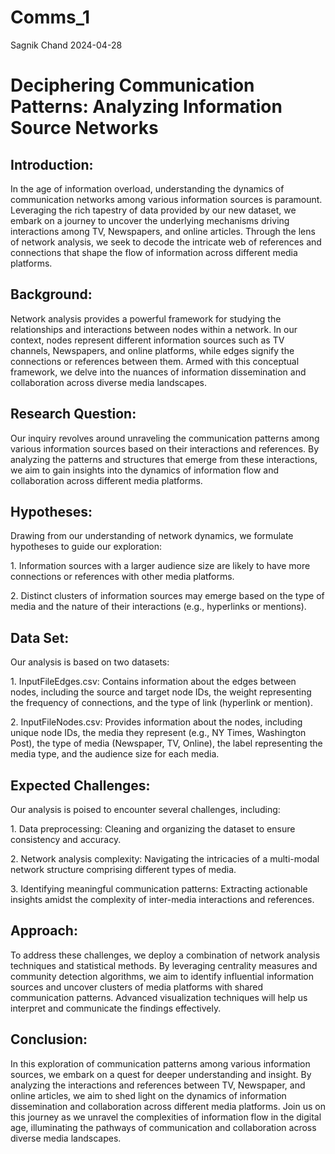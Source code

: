 Comms_1
================
Sagnik Chand
2024-04-28

# Deciphering Communication Patterns: Analyzing Information Source Networks

## Introduction:

In the age of information overload, understanding the dynamics of
communication networks among various information sources is paramount.
Leveraging the rich tapestry of data provided by our new dataset, we
embark on a journey to uncover the underlying mechanisms driving
interactions among TV, Newspapers, and online articles. Through the lens
of network analysis, we seek to decode the intricate web of references
and connections that shape the flow of information across different
media platforms.

## Background:

Network analysis provides a powerful framework for studying the
relationships and interactions between nodes within a network. In our
context, nodes represent different information sources such as TV
channels, Newspapers, and online platforms, while edges signify the
connections or references between them. Armed with this conceptual
framework, we delve into the nuances of information dissemination and
collaboration across diverse media landscapes.

## Research Question:

Our inquiry revolves around unraveling the communication patterns among
various information sources based on their interactions and references.
By analyzing the patterns and structures that emerge from these
interactions, we aim to gain insights into the dynamics of information
flow and collaboration across different media platforms.

## Hypotheses:

Drawing from our understanding of network dynamics, we formulate
hypotheses to guide our exploration:

1\. Information sources with a larger audience size are likely to have
more connections or references with other media platforms.

2\. Distinct clusters of information sources may emerge based on the
type of media and the nature of their interactions (e.g., hyperlinks or
mentions).

## Data Set:

Our analysis is based on two datasets:

1\. InputFileEdges.csv: Contains information about the edges between
nodes, including the source and target node IDs, the weight representing
the frequency of connections, and the type of link (hyperlink or
mention).

2\. InputFileNodes.csv: Provides information about the nodes, including
unique node IDs, the media they represent (e.g., NY Times, Washington
Post), the type of media (Newspaper, TV, Online), the label representing
the media type, and the audience size for each media.

## Expected Challenges:

Our analysis is poised to encounter several challenges, including:

1\. Data preprocessing: Cleaning and organizing the dataset to ensure
consistency and accuracy.

2\. Network analysis complexity: Navigating the intricacies of a
multi-modal network structure comprising different types of media.

3\. Identifying meaningful communication patterns: Extracting actionable
insights amidst the complexity of inter-media interactions and
references.

## Approach:

To address these challenges, we deploy a combination of network analysis
techniques and statistical methods. By leveraging centrality measures
and community detection algorithms, we aim to identify influential
information sources and uncover clusters of media platforms with shared
communication patterns. Advanced visualization techniques will help us
interpret and communicate the findings effectively.

## Conclusion:

In this exploration of communication patterns among various information
sources, we embark on a quest for deeper understanding and insight. By
analyzing the interactions and references between TV, Newspaper, and
online articles, we aim to shed light on the dynamics of information
dissemination and collaboration across different media platforms. Join
us on this journey as we unravel the complexities of information flow in
the digital age, illuminating the pathways of communication and
collaboration across diverse media landscapes.
